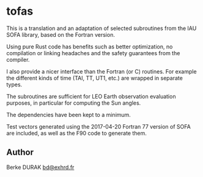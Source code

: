 # tofas

This is a translation and an adaptation of selected subroutines from
the IAU SOFA library, based on the Fortran version.

Using pure Rust code has benefits such as better optimization, no
compilation or linking headaches and the safety guarantees from the
compiler.

I also provide a nicer interface than the Fortran (or C) routines.
For example the different kinds of time (TAI, TT, UT1, etc.)
are wrapped in separate types.

The subroutines are sufficient for LEO Earth observation evaluation
purposes, in particular for computing the Sun angles.

The dependencies have been kept to a minimum.

Test vectors generated using the 2017-04-20 Fortran 77 version
of SOFA are included, as well as the F90 code to generate them.

## Author

Berke DURAK <bd@exhrd.fr>
